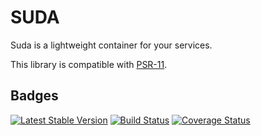 SUDA
====

Suda is a lightweight container for your services.

This library is compatible with [PSR-11](https://github.com/php-fig/container).



Badges
------

[![Latest Stable Version](https://poser.pugx.org/guide42/suda/v/stable.svg)](https://packagist.org/packages/guide42/suda)
[![Build Status](https://travis-ci.org/guide42/suda.svg?branch=master)](https://travis-ci.org/guide42/suda)
[![Coverage Status](https://img.shields.io/coveralls/guide42/suda.svg)](https://coveralls.io/r/guide42/suda)
